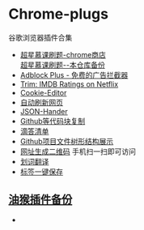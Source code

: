 # Chrome-plugs
谷歌浏览器插件合集
- [超星慕课刷题-chrome商店](https://chrome.google.com/webstore/detail/%E8%B6%85%E6%98%9F%E6%85%95%E8%AF%BE%E5%B0%8F%E5%B7%A5%E5%85%B7/kkicgcijebblepmephnfganiiochecfl)  
[超星慕课刷题--本仓库备份](https://github.com/chengziqaq/cxmooc-tools/raw/master/%E5%AE%89%E8%A3%85%E7%A8%8B%E5%BA%8F%E5%A4%87%E4%BB%BD/%E8%B6%85%E6%98%9F%E6%85%95%E8%AF%BE%E5%88%B7%E9%A2%98chrome%E6%8F%92%E4%BB%B6.zip)
- [Adblock Plus - 免费的广告拦截器](https://chrome.google.com/webstore/detail/adblock-plus-free-ad-bloc/cfhdojbkjhnklbpkdaibdccddilifddb)
- [Trim: IMDB Ratings on Netflix](https://chrome.google.com/webstore/detail/trim-imdb-ratings-on-netf/lpgajkhkagnpdjklmpgjeplmgffnhhjj)
- [Cookie-Editor](https://chrome.google.com/webstore/detail/cookie-editor/hlkenndednhfkekhgcdicdfddnkalmdm)
- [自动刷新网页](https://chrome.google.com/webstore/detail/super-auto-refresh-plus/globgafddkdlnalejlkcpaefakkhkdoa)
- [JSON-Hander](https://chrome.google.com/webstore/detail/json-handle/iahnhfdhidomcpggpaimmmahffihkfnj)
- [Github等代码块复制](https://github.com/zenorocha/codecopy)
- [滴答清单](https://chrome.google.com/webstore/detail/ticktick-todo-task-list/diankknpkndanachmlckaikddgcehkod)
- [Github项目文件树形结构展示](https://chrome.google.com/webstore/detail/octotree/bkhaagjahfmjljalopjnoealnfndnagc)
- [网址生成二维码](https://chrome.google.com/webstore/detail/%E4%BA%8C%E7%BB%B4%E7%A0%81qr%E7%A0%81%E7%94%9F%E6%88%90%E5%99%A8qr-code-generato/pflgjjogbmmcmfhfcnlohagkablhbpmg)
手机扫一扫即可访问
- [划词翻译](https://chrome.google.com/webstore/detail/%E5%88%92%E8%AF%8D%E7%BF%BB%E8%AF%91/ikhdkkncnoglghljlkmcimlnlhkeamad/related)
- [标签一键保存](https://chrome.google.com/webstore/detail/%E6%A0%87%E7%AD%BE%E4%B8%80%E9%94%AE%E4%BF%9D%E5%AD%98/inmdclijgcfddiagnepffcmknfgghiho/related)
## [油猴插件备份](https://github.com/chengziqaq/Chrome-plugs/blob/master/tampermonkey-backup-chrome-2020-05-28T08-38-52-562Z.zip)
- 

